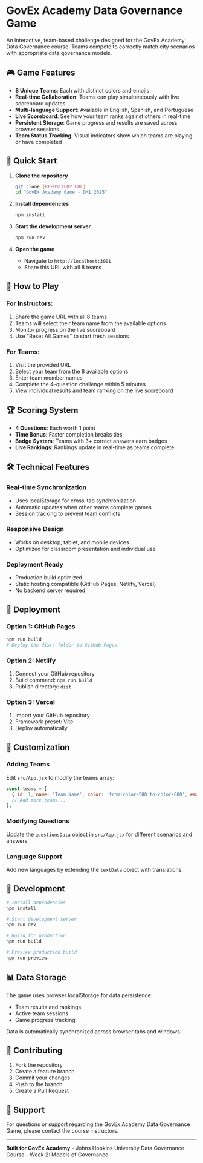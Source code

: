 # GovEx Academy Data Governance Game

An interactive, team-based challenge designed for the GovEx Academy Data Governance course. Teams compete to correctly match city scenarios with appropriate data governance models.

## 🎮 Game Features

- **8 Unique Teams**: Each with distinct colors and emojis
- **Real-time Collaboration**: Teams can play simultaneously with live scoreboard updates
- **Multi-language Support**: Available in English, Spanish, and Portuguese
- **Live Scoreboard**: See how your team ranks against others in real-time
- **Persistent Storage**: Game progress and results are saved across browser sessions
- **Team Status Tracking**: Visual indicators show which teams are playing or have completed

## 🚀 Quick Start

1. **Clone the repository**
   ```bash
   git clone [REPOSITORY_URL]
   cd "GovEx Academy Game - DM1 2025"
   ```

2. **Install dependencies**
   ```bash
   npm install
   ```

3. **Start the development server**
   ```bash
   npm run dev
   ```

4. **Open the game**
   - Navigate to `http://localhost:3001`
   - Share this URL with all 8 teams

## 🎯 How to Play

### For Instructors:
1. Share the game URL with all 8 teams
2. Teams will select their team name from the available options
3. Monitor progress on the live scoreboard
4. Use "Reset All Games" to start fresh sessions

### For Teams:
1. Visit the provided URL
2. Select your team from the 8 available options
3. Enter team member names
4. Complete the 4-question challenge within 5 minutes
5. View individual results and team ranking on the live scoreboard

## 🏆 Scoring System

- **4 Questions**: Each worth 1 point
- **Time Bonus**: Faster completion breaks ties
- **Badge System**: Teams with 3+ correct answers earn badges
- **Live Rankings**: Rankings update in real-time as teams complete

## 🛠 Technical Features

### Real-time Synchronization
- Uses localStorage for cross-tab synchronization
- Automatic updates when other teams complete games
- Session tracking to prevent team conflicts

### Responsive Design
- Works on desktop, tablet, and mobile devices
- Optimized for classroom presentation and individual use

### Deployment Ready
- Production build optimized
- Static hosting compatible (GitHub Pages, Netlify, Vercel)
- No backend server required

## 📱 Deployment

### Option 1: GitHub Pages
```bash
npm run build
# Deploy the dist/ folder to GitHub Pages
```

### Option 2: Netlify
1. Connect your GitHub repository
2. Build command: `npm run build`
3. Publish directory: `dist`

### Option 3: Vercel
1. Import your GitHub repository
2. Framework preset: Vite
3. Deploy automatically

## 🎨 Customization

### Adding Teams
Edit `src/App.jsx` to modify the teams array:
```javascript
const teams = [
  { id: 1, name: 'Team Name', color: 'from-color-500 to-color-600', emoji: '🚀' },
  // Add more teams...
];
```

### Modifying Questions
Update the `questionsData` object in `src/App.jsx` for different scenarios and answers.

### Language Support
Add new languages by extending the `textData` object with translations.

## 🔧 Development

```bash
# Install dependencies
npm install

# Start development server
npm run dev

# Build for production
npm run build

# Preview production build
npm run preview
```

## 📊 Data Storage

The game uses browser localStorage for data persistence:
- Team results and rankings
- Active team sessions
- Game progress tracking

Data is automatically synchronized across browser tabs and windows.

## 🤝 Contributing

1. Fork the repository
2. Create a feature branch
3. Commit your changes
4. Push to the branch
5. Create a Pull Request

## 📧 Support

For questions or support regarding the GovEx Academy Data Governance Game, please contact the course instructors.

---

**Built for GovEx Academy** - Johns Hopkins University
Data Governance Course - Week 2: Models of Governance